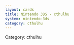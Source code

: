 ```yaml
---
layout: cards
title: Nintendo 3DS - cthulhu
system: nintendo-3ds
category: cthulhu
---
```

<div class="alert alert-secondary mb-4"><span class="i18n innerHTML-category">Category: </span><span class="i18n innerHTML-cat-cthulhu">cthulhu</span></div>
